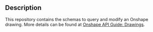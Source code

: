 ## Description

This repository contains the schemas to query and modify an Onshape drawing. More details can be found at
[Onshape API Guide: Drawings](https://onshape-public.github.io/docs/api-adv/drawings/).
